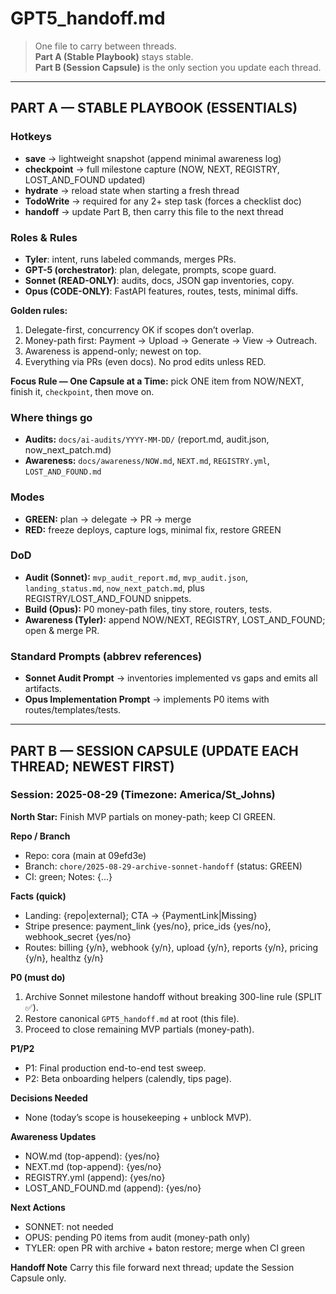 # GPT5_handoff.md

> One file to carry between threads.  
> **Part A (Stable Playbook)** stays stable.  
> **Part B (Session Capsule)** is the only section you update each thread.

---

## PART A — STABLE PLAYBOOK (ESSENTIALS)

### Hotkeys
- **save** → lightweight snapshot (append minimal awareness log)
- **checkpoint** → full milestone capture (NOW, NEXT, REGISTRY, LOST_AND_FOUND updated)
- **hydrate** → reload state when starting a fresh thread
- **TodoWrite** → required for any 2+ step task (forces a checklist doc)
- **handoff** → update Part B, then carry this file to the next thread

### Roles & Rules
- **Tyler**: intent, runs labeled commands, merges PRs.
- **GPT-5 (orchestrator)**: plan, delegate, prompts, scope guard.
- **Sonnet (READ-ONLY)**: audits, docs, JSON gap inventories, copy.
- **Opus (CODE-ONLY)**: FastAPI features, routes, tests, minimal diffs.

**Golden rules:**  
1) Delegate-first, concurrency OK if scopes don’t overlap.  
2) Money-path first: Payment → Upload → Generate → View → Outreach.  
3) Awareness is append-only; newest on top.  
4) Everything via PRs (even docs). No prod edits unless RED.

**Focus Rule — One Capsule at a Time:** pick ONE item from NOW/NEXT, finish it, `checkpoint`, then move on.

### Where things go
- **Audits:** `docs/ai-audits/YYYY-MM-DD/` (report.md, audit.json, now_next_patch.md)
- **Awareness:** `docs/awareness/NOW.md`, `NEXT.md`, `REGISTRY.yml`, `LOST_AND_FOUND.md`

### Modes
- **GREEN:** plan → delegate → PR → merge  
- **RED:** freeze deploys, capture logs, minimal fix, restore GREEN

### DoD
- **Audit (Sonnet):** `mvp_audit_report.md`, `mvp_audit.json`, `landing_status.md`, `now_next_patch.md`, plus REGISTRY/LOST_AND_FOUND snippets.  
- **Build (Opus):** P0 money-path files, tiny store, routers, tests.  
- **Awareness (Tyler):** append NOW/NEXT, REGISTRY, LOST_AND_FOUND; open & merge PR.

### Standard Prompts (abbrev references)
- **Sonnet Audit Prompt** → inventories implemented vs gaps and emits all artifacts.
- **Opus Implementation Prompt** → implements P0 items with routes/templates/tests.

---

## PART B — SESSION CAPSULE (UPDATE EACH THREAD; NEWEST FIRST)

### Session: 2025-08-29  (Timezone: America/St_Johns)
**North Star:** Finish MVP partials on money-path; keep CI GREEN.

**Repo / Branch**
- Repo: cora (main at 09efd3e)
- Branch: `chore/2025-08-29-archive-sonnet-handoff` (status: GREEN)
- CI: green; Notes: {…}

**Facts (quick)**
- Landing: {repo|external}; CTA → {PaymentLink|Missing}
- Stripe presence: payment_link {yes/no}, price_ids {yes/no}, webhook_secret {yes/no}
- Routes: billing {y/n}, webhook {y/n}, upload {y/n}, reports {y/n}, pricing {y/n}, healthz {y/n}

**P0 (must do)**
1) Archive Sonnet milestone handoff without breaking 300-line rule (SPLIT ✅).
2) Restore canonical `GPT5_handoff.md` at root (this file).
3) Proceed to close remaining MVP partials (money-path).

**P1/P2**
- P1: Final production end-to-end test sweep.
- P2: Beta onboarding helpers (calendly, tips page).

**Decisions Needed**
- None (today’s scope is housekeeping + unblock MVP).

**Awareness Updates**
- NOW.md (top-append): {yes/no}
- NEXT.md (top-append): {yes/no}
- REGISTRY.yml (append): {yes/no}
- LOST_AND_FOUND.md (append): {yes/no}

**Next Actions**
- SONNET: not needed
- OPUS: pending P0 items from audit (money-path only)
- TYLER: open PR with archive + baton restore; merge when CI green

**Handoff Note**
Carry this file forward next thread; update the Session Capsule only.
